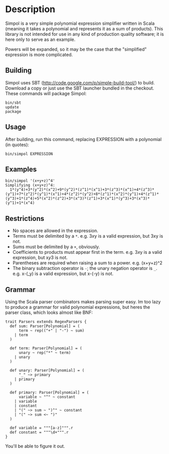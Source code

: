 Description
===========
Simpol is a very simple polynomial expression simplifier written in Scala
(meaning it takes a polynomial and represents it as a sum of products).  This
library is not intended for use in any kind of production quality software; it
is here only to serve as an example.

Powers will be expanded, so it may be the case that the "simplified" expression
is more complicated.

Building
--------
Simpol uses SBT (http://code.google.com/p/simple-build-tool/) to build.
Download a copy or just use the SBT launcher bundled in the checkout.  These
commands will package Simpol:

    bin/sbt
    update
    package

Usage
-----
After building, run this command, replacing EXPRESSION with a polynomial (in
quotes):

    bin/simpol EXPRESSION

Examples
--------

    bin/simpol '(x+y+z)^4'
    Simplifying (x+y+z)^4:
      1*(y^4)+3*(y^2)*(x^2)+9*(y^2)*(z^1)*(x^1)+3*(z^3)*(x^1)+4*(z^3)*(y^1)+7*(z^2)*(y^1)*(x^1)+4*(z^2)*(y^2)+8*(z^1)*(x^2)*(y^1)+4*(z^1)*(y^3)+1*(z^4)+5*(x^2)*(z^2)+3*(x^3)*(z^1)+3*(x^1)*(y^3)+3*(x^3)*(y^1)+1*(x^4)


Restrictions
------------
- No spaces are allowed in the expression.
- Terms must be delimited by a `*`.
  e.g. 3*x*y is a valid expression, but 3xy is not.
- Sums must be delimited by a `+`, obviously.
- Coefficients to products must appear first in the term.
  e.g. 3*x*y is a valid expression, but x*y*3 is not.
- Parentheses are required when raising a sum to a power.
  e.g. (x+y+z)^2
- The binary subtraction operator is `-`; the unary negation operator is `_`.
  e.g. x-(_y) is a valid expression, but x-(-y) is not.

Grammar
-------
Using the Scala parser combinators makes parsing super easy.  Im too lazy to
produce a grammar for valid polynomial expressions, but heres the parser class,
which looks almost like BNF:

    trait Parsers extends RegexParsers {
      def sum: Parser[Polynomial] = (
          term ~ rep(("+" | "-") ~ sum)
        | term
      )

      def term: Parser[Polynomial] = (
          unary ~ rep("*" ~ term)
        | unary
      )

      def unary: Parser[Polynomial] = (
          "_" ~> primary
        | primary
      )

      def primary: Parser[Polynomial] = (
          variable ~ "^" ~ constant
        | variable
        | constant
        | "(" ~> sum ~ ")^" ~ constant
        | "(" ~> sum <~ ")"
      )

      def variable = """[a-z]""".r
      def constant = """\d+""".r
    }

You'll be able to figure it out.
